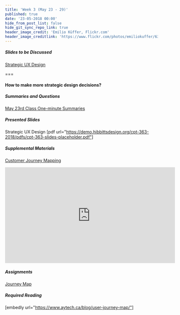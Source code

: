 ```yaml
---
title: 'Week 3 (May 23 - 29)'
published: true
date: '23-05-2018 00:00'
hide_from_post_list: false
hide_git_sync_repo_link: true
header_image_credit: 'Emilio Küffer, Flickr.com'
header_image_creditlink: 'https://www.flickr.com/photos/emiliokuffer/6384294717/'
---
```


##### Slides to be Discussed 
[Strategic UX Design](https://demo.hibbittsdesign.org/cpt-363-2018/pdfs/cpt-363-slides-placeholder.pdf)  

===

#### **How to make more strategic design decisions?**

##### Summaries and Questions  
[May 23rd Class One-minute Summaries](https://sso.canvaslms.com/courses/1413912/assignments/9519524)

##### Presented Slides  
Strategic UX Design
[pdf url="https://demo.hibbittsdesign.org/cpt-363-2018/pdfs/cpt-363-slides-placeholder.pdf"]  

##### Supplemental Materials  
[Customer Journey Mapping](https://www.youtube.com/watch?v=a40QYgO-_aM)  
<div class="embed-responsive embed-responsive-4by3"><iframe width="560" height="315" src="https://www.youtube.com/embed/a40QYgO-_aM" frameborder="0" allow="autoplay; encrypted-media" allowfullscreen></iframe></div>

##### Assignments
[Journey Map](https://sso.canvaslms.com/courses/1413912/assignments/9519531)  

##### Required Reading  
[embedly url="https://www.aytech.ca/blog/user-journey-map/"]
